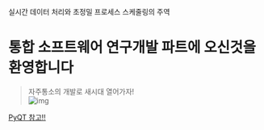 실시간 데이터 처리와 초정밀 프로세스 스케줄링의 주역 
# 통합 소프트웨어 연구개발 파트에 오신것을 환영합니다
> 자주통소의 개발로 새시대 열어가자!   
![img](https://trello-attachments.s3.amazonaws.com/5e6776129d155f154d685a84/5e8c783ef68d2f0b44bcc1b7/c8226445b94ac2b7ed775239ef99755b/IMG_1284.JPG)

[PyQT 참고!!](./pyqt101.md)
